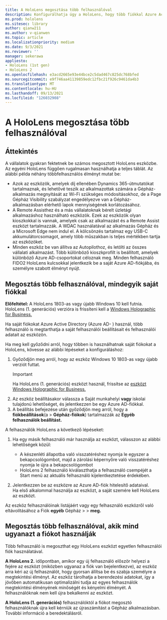 ```yaml
---
title: A HoloLens megosztása több felhasználóval
description: Konfigurálhatja úgy a HoloLens, hogy több fiókkal Azure Active Directory, vagy több, egyetlen fiókot használó felhasználóval osztják meg.
ms.prod: hololens
ms.sitesec: library
author: qianw211
ms.author: v-qianwen
ms.topic: article
ms.localizationpriority: medium
ms.date: 9/3/2021
ms.reviewer: ''
manager: sekerawa
appliesto:
- HoloLens (1st gen)
- HoloLens 2
ms.openlocfilehash: e3acd2665e93e44bce2c5dad467c825dc768bfed
ms.sourcegitcommit: e9f746aa41139859edc12fbc21f926c9461da4b3
ms.translationtype: MT
ms.contentlocale: hu-HU
ms.lasthandoff: 09/13/2021
ms.locfileid: "126032908"
---
```

# <a name="share-your-hololens-with-multiple-people"></a>A HoloLens megosztása több felhasználóval

## <a name="overview"></a>Áttekintés
A vállalatok gyakran fektetnek be számos megosztott HoloLens eszközbe. Az egyéni HoloLens függően rugalmasan használhatja a teljes táblát. Az alábbi példa néhány többfelhasználós élményt mutat be: 

- Azok az eszközök, amelyek díj ellenében Dynamics 365-útmutatókat tartalmaznak, és lehetővé teszik az alkalmazottak számára a Gépház-alkalmazás megnyitását az Wi-Fi szükséges módosításokhoz, de a Page Gépház Visibility szabályzat engedélyezve van a Gépház-alkalmazásban elérhető lapok mennyiségének korlátozásához.
- A Remote Assisthez és a más vállalatoknak bérelt üzletági alkalmazáshoz használható eszközök. Ezek az eszközök olyan kioszkokkal is vannak, amelyek csak az alkalmazást és a Remote Assist eszközt tartalmazzák. A WDAC használatával az alkalmazás Gépház és a Microsoft Edge nem indul el. A kölcsönzés tartalmaz egy USB-C akkumulátorcsomagot, amely több műszakban is teljes mértékben tartja az eszközöket.
- Minden eszköz be van állítva az Autopilothoz, és letölti az összes vállalati alkalmazást. Több különböző kioszkprofilt is beállított, amelyek különböző Azure AD-csoportokat céloznak meg. Minden felhasználó FIDO2 HoloLens kulcsokkal jelentkezik be a saját Azure AD-fiókjába, és személyre szabott élményt nyújt.



## <a name="share-with-multiple-people-each-using-their-own-account"></a>Megosztás több felhasználóval, mindegyik saját fiókkal

**Előfeltétel:** A HoloLens 1803-as vagy újabb Windows 10 kell futnia.  HoloLens (1. generációs) verzióra is frissíteni kell a [Windows Holographic for Business.](hololens-upgrade-enterprise.md)

Ha saját fiókokat Azure Active Directory (Azure AD- ) használ, több felhasználó is megtarthatja a saját felhasználói beállításait és felhasználói adatait az eszközön.

Ha meg kell győződni arról, hogy többen is használhatnak saját fiókokat a HoloLens, kövesse az alábbi lépéseket a konfiguráláshoz:

1. Győződjön meg arról, hogy az eszköz Windows 10 1803-as vagy újabb verziót futtat.
   > [!IMPORTANT]
   > Ha HoloLens (1. generációs) eszközt használ, frissítse az [eszközt Windows Holographic for Business.](hololens1-upgrade-enterprise.md)
1. Az eszköz beállításakor válassza a Saját munkahelyi **vagy** iskolai tulajdonú lehetőséget, és jelentkezzen be egy Azure AD-fiókkal.
1. A beállítás befejezése után győződjön meg arról, hogy a **fiókbeállítások**(a  >  **Gépház-fiókok**) tartalmazzák az **Egyéb felhasználók beállítást.**

A felhasználók HoloLens a következő lépéseket:

1. Ha egy másik felhasználó már használja az eszközt, válasszon az alábbi lehetőségek közül:
   - A készenléti állapotba való visszatéréshez nyomja le egyszer a bekapcsológombot, majd a zárolási képernyőre való visszatéréshez nyomja le újra a bekapcsológombot
   - HoloLens 2 felhasználó kiválaszthatja a felhasználó csempéjét a Start menü az aktuális felhasználó kijelentkeztetése érdekében.

1. Jelentkezzen be az eszközre az Azure AD-fiók hitelesítő adataival.  
    Ha első alkalommal használja az eszközt, a saját [](hololens-calibration.md) szemére kell HoloLens az eszközt.

Az eszköz felhasználóinak listájáért vagy egy felhasználó eszközről való eltávolításához a Fiók **egyéb** Gépház  >    >  **meg.**

## <a name="share-with-multiple-people-all-using-the-same-account"></a>Megosztás több felhasználóval, akik mind ugyanazt a fiókot használják

Több felhasználó is megoszthat egy HoloLens eszközt egyetlen felhasználói fiók használatával.

**A HoloLens 2.** időpontban, amikor egy új felhasználó először helyezi a fejére az eszközt (miközben ugyanaz a fiók van bejelentkezve), az eszköz arra kéri az új felhasználót, hogy gyorsan állítsa be és szabja személyre a megtekintési élményt. Az eszköz tárolhatja a berendezési adatokat, így a jövőben automatikusan optimalizálni tudja az egyes felhasználók megtekintési élményének minőségét és kényelmi élményét. A felhasználóknak nem kell újra bekalkenni az eszközt.

**A HoloLens (1. generációs)** felhasználóktól a fiókot megosztó felhasználóknak újra kell kérniük az újraszámítást a Gépház alkalmazásban.  További információ [](hololens-calibration.md)a beredektálásról.